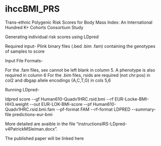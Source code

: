 # ihccBMI_PRS
Trans-ethnic Polygenic Risk Scores for Body Mass Index: An International Hundred K+ Cohorts Consortium Study

Generating individual risk scores using LDpred

Required input-
Plink binary files (.bed .bim .fam) containing the genotypes of samples to score

Input File Formats-

For the .fam files, sex cannot be left blank in column 5. A phenotype is also required in column 6
For the .bim files, rsids are required (not chr:pos) in col2 and dbgap allele encodings (A,C,T,G) in cols 5,6

Running LDpred-
	
ldpred score --gf Human610-Quadv1HRC.rsid.bmi --rf EUR-Locke-BMI-HH3.weight --out EUR-LOK-BMI-score --pf Human610-Quadv1HRC.rsid.bmi.fam  --pf-format FAM --rf-format LDPRED --summary-file predictions-eur-bmi


More detailed are avaible in the file “instructionsIRS-LDpred-v4PatrickMSleiman.docx”.

The published paper will be linked here
